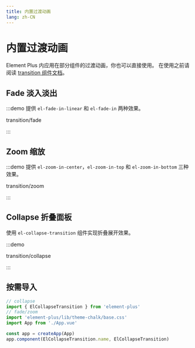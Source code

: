 ```yaml
---
title: 内置过渡动画
lang: zh-CN
---
```


# 内置过渡动画

Element Plus 内应用在部分组件的过渡动画，你也可以直接使用。 在使用之前请阅读 [transition 组件文档](https://cn.vuejs.org/v2/api/#transition)。

## Fade 淡入淡出

:::demo 提供 `el-fade-in-linear` 和 `el-fade-in` 两种效果。

transition/fade

:::

## Zoom 缩放

:::demo 提供 `el-zoom-in-center`，`el-zoom-in-top` 和 `el-zoom-in-bottom` 三种效果。

transition/zoom

:::

## Collapse 折叠面板

使用 `el-collapse-transition` 组件实现折叠展开效果。

:::demo

transition/collapse

:::

## 按需导入

```ts
// collapse
import { ElCollapseTransition } from 'element-plus'
// fade/zoom
import 'element-plus/lib/theme-chalk/base.css'
import App from './App.vue'

const app = createApp(App)
app.component(ElCollapseTransition.name, ElCollapseTransition)
```
